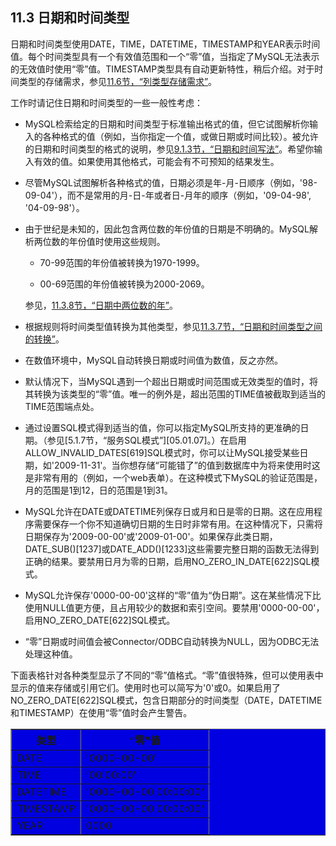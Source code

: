 ## 11.3 日期和时间类型

日期和时间类型使用DATE，TIME，DATETIME，TIMESTAMP和YEAR表示时间值。每个时间类型具有一个有效值范围和一个“零”值，当指定了MySQL无法表示的无效值时使用“零”值。TIMESTAMP类型具有自动更新特性，稍后介绍。对于时间类型的存储需求，参见[11.6节，“列类型存储需求”][11.06.00]。

工作时请记住日期和时间类型的一些一般性考虑：

* MySQL检索给定的日期和时间类型于标准输出格式的值，但它试图解析你输入的各种格式的值（例如，当你指定一个值，或做日期或时间比较）。被允许的日期和时间类型的格式的说明，参见[9.1.3节，“日期和时间写法”][09.01.03]。希望你输入有效的值。如果使用其他格式，可能会有不可预知的结果发生。

* 尽管MySQL试图解析各种格式的值，日期必须是年-月-日顺序（例如，'98-09-04'），而不是常用的月-日-年或者日-月年的顺序（例如，'09-04-98', '04-09-98'）。

* 由于世纪是未知的，因此包含两位数的年份值的日期是不明确的。MySQL解析两位数的年份值时使用这些规则。

    * 70-99范围的年份值被转换为1970-1999。

    * 00-69范围的年份值被转换为2000-2069。

    参见，[11.3.8节，“日期中两位数的年”][11.03.08]。

* 根据规则将时间类型值转换为其他类型，参见[11.3.7节，“日期和时间类型之间的转换”][11.03.07]。

* 在数值环境中，MySQL自动转换日期或时间值为数值，反之亦然。

* 默认情况下，当MySQL遇到一个超出日期或时间范围或无效类型的值时，将其转换为该类型的“零”值。唯一的例外是，超出范围的TIME值被截取到适当的TIME范围端点处。

* 通过设置SQL模式得到适当的值，你可以指定MySQL所支持的更准确的日期。（参见[5.1.7节，“服务SQL模式”][05.01.07]。）在启用ALLOW\_INVALID\_DATES[619]SQL模式时，你可以让MySQL接受某些日期，如'2009-11-31'。当你想存储“可能错了”的值到数据库中为将来使用时这是非常有用的（例如，一个web表单）。在这种模式下MySQL的验证范围是，月的范围是1到12，日的范围是1到31。

* MySQL允许在DATE或DATETIME列保存日或月和日是零的日期。这在应用程序需要保存一个你不知道确切日期的生日时非常有用。在这种情况下，只需将日期保存为'2009-00-00'或'2009-01-00'。如果保存此类日期，DATE\_SUB()[1237]或DATE\_ADD()[1233]这些需要完整日期的函数无法得到正确的结果。要禁用日月为零的日期，启用NO\_ZERO\_IN\_DATE[622]SQL模式。

* MySQL允许保存'0000-00-00'这样的“零”值为“伪日期”。这在某些情况下比使用NULL值更方便，且占用较少的数据和索引空间。要禁用'0000-00-00'，启用NO\_ZERO\_DATE[622]SQL模式。

* “零”日期或时间值会被Connector/ODBC自动转换为NULL，因为ODBC无法处理这种值。

下面表格针对各种类型显示了不同的“零”值格式。“零”值很特殊，但可以使用表中显示的值来存储或引用它们。使用时也可以简写为'0'或0。如果启用了NO\_ZERO\_DATE[622]SQL模式，包含日期部分的时间类型（DATE，DATETIME和TIMESTAMP）在使用“零”值时会产生警告。

<table border="1" width='100%' cellspacing="0" cellpadding="0" bgcolor="write">
<tr>
<th>类型</th>
<th>“零”值</th>
</tr>
<tr>
<td align="left">DATE</td>
<td align="left">'0000-00-00'</td>
</tr>
<tr>
<td align="left">TIME</td>
<td align="left">'00:00:00'</td>
</tr>
<tr>
<td align="left">DATETIME</td>
<td align="left">'0000-00-00 00:00:00'</td>
</tr>
<tr>
<td align="left">TIMESTAMP</td>
<td align="left">'0000-00-00 00:00:00'</td>
</tr>
<tr>
<td align="left">YEAR</td>
<td align="left">0000</td>
</tr>
</table>


[11.03.07]: 11.03.07_Conversion_Between_Date_and_Time_Types.md
[11.03.08]: 11.03.08_Two-Digit_Years_in_Dates.md
[11.06.00]: 11.06.00_Data_Type_Storage_Requirements.md
[09.01.03]: ../Chapter_09/09.01.03_Date_and_Time_Literals.md